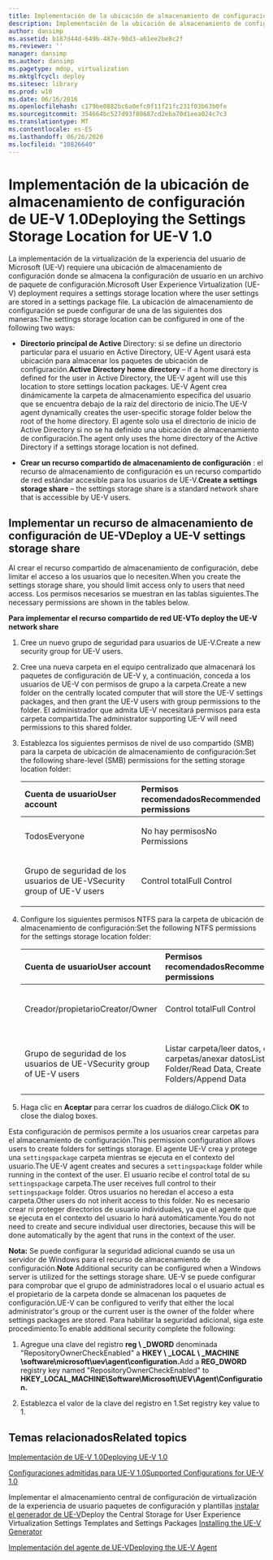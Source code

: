 ```yaml
---
title: Implementación de la ubicación de almacenamiento de configuración de UE-V 1.0
description: Implementación de la ubicación de almacenamiento de configuración de UE-V 1.0
author: dansimp
ms.assetid: b187d44d-649b-487e-98d3-a61ee2be8c2f
ms.reviewer: ''
manager: dansimp
ms.author: dansimp
ms.pagetype: mdop, virtualization
ms.mktglfcycl: deploy
ms.sitesec: library
ms.prod: w10
ms.date: 06/16/2016
ms.openlocfilehash: c179be0882bc6a0efc0f11f21fc231f03b63b0fe
ms.sourcegitcommit: 354664bc527d93f80687cd2eba70d1eea024c7c3
ms.translationtype: MT
ms.contentlocale: es-ES
ms.lasthandoff: 06/26/2020
ms.locfileid: "10826640"
---
```

# <span data-ttu-id="2a570-103">Implementación de la ubicación de almacenamiento de configuración de UE-V 1.0</span><span class="sxs-lookup"><span data-stu-id="2a570-103">Deploying the Settings Storage Location for UE-V 1.0</span></span>


<span data-ttu-id="2a570-104">La implementación de la virtualización de la experiencia del usuario de Microsoft (UE-V) requiere una ubicación de almacenamiento de configuración donde se almacena la configuración de usuario en un archivo de paquete de configuración.</span><span class="sxs-lookup"><span data-stu-id="2a570-104">Microsoft User Experience Virtualization (UE-V) deployment requires a settings storage location where the user settings are stored in a settings package file.</span></span> <span data-ttu-id="2a570-105">La ubicación de almacenamiento de configuración se puede configurar de una de las siguientes dos maneras:</span><span class="sxs-lookup"><span data-stu-id="2a570-105">The settings storage location can be configured in one of the following two ways:</span></span>

-   <span data-ttu-id="2a570-106">**Directorio principal de Active** Directory: si se define un directorio particular para el usuario en Active Directory, UE-V Agent usará esta ubicación para almacenar los paquetes de ubicación de configuración.</span><span class="sxs-lookup"><span data-stu-id="2a570-106">**Active Directory home directory** – if a home directory is defined for the user in Active Directory, the UE-V agent will use this location to store settings location packages.</span></span> <span data-ttu-id="2a570-107">UE-V Agent crea dinámicamente la carpeta de almacenamiento específica del usuario que se encuentra debajo de la raíz del directorio de inicio.</span><span class="sxs-lookup"><span data-stu-id="2a570-107">The UE-V agent dynamically creates the user-specific storage folder below the root of the home directory.</span></span> <span data-ttu-id="2a570-108">El agente solo usa el directorio de inicio de Active Directory si no se ha definido una ubicación de almacenamiento de configuración.</span><span class="sxs-lookup"><span data-stu-id="2a570-108">The agent only uses the home directory of the Active Directory if a settings storage location is not defined.</span></span>

-   <span data-ttu-id="2a570-109">**Crear un recurso compartido de almacenamiento de configuración** : el recurso de almacenamiento de configuración es un recurso compartido de red estándar accesible para los usuarios de UE-V.</span><span class="sxs-lookup"><span data-stu-id="2a570-109">**Create a settings storage share** – the settings storage share is a standard network share that is accessible by UE-V users.</span></span>

## <span data-ttu-id="2a570-110">Implementar un recurso de almacenamiento de configuración de UE-V</span><span class="sxs-lookup"><span data-stu-id="2a570-110">Deploy a UE-V settings storage share</span></span>


<span data-ttu-id="2a570-111">Al crear el recurso compartido de almacenamiento de configuración, debe limitar el acceso a los usuarios que lo necesiten.</span><span class="sxs-lookup"><span data-stu-id="2a570-111">When you create the settings storage share, you should limit access only to users that need access.</span></span> <span data-ttu-id="2a570-112">Los permisos necesarios se muestran en las tablas siguientes.</span><span class="sxs-lookup"><span data-stu-id="2a570-112">The necessary permissions are shown in the tables below.</span></span>

**<span data-ttu-id="2a570-113">Para implementar el recurso compartido de red UE-V</span><span class="sxs-lookup"><span data-stu-id="2a570-113">To deploy the UE-V network share</span></span>**

1.  <span data-ttu-id="2a570-114">Cree un nuevo grupo de seguridad para usuarios de UE-V.</span><span class="sxs-lookup"><span data-stu-id="2a570-114">Create a new security group for UE-V users.</span></span>

2.  <span data-ttu-id="2a570-115">Cree una nueva carpeta en el equipo centralizado que almacenará los paquetes de configuración de UE-V y, a continuación, conceda a los usuarios de UE-V con permisos de grupo a la carpeta.</span><span class="sxs-lookup"><span data-stu-id="2a570-115">Create a new folder on the centrally located computer that will store the UE-V settings packages, and then grant the UE-V users with group permissions to the folder.</span></span> <span data-ttu-id="2a570-116">El administrador que admita UE-V necesitará permisos para esta carpeta compartida.</span><span class="sxs-lookup"><span data-stu-id="2a570-116">The administrator supporting UE-V will need permissions to this shared folder.</span></span>

3.  <span data-ttu-id="2a570-117">Establezca los siguientes permisos de nivel de uso compartido (SMB) para la carpeta de ubicación de almacenamiento de configuración:</span><span class="sxs-lookup"><span data-stu-id="2a570-117">Set the following share-level (SMB) permissions for the setting storage location folder:</span></span>

    <table>
    <colgroup>
    <col width="50%" />
    <col width="50%" />
    </colgroup>
    <thead>
    <tr class="header">
    <th align="left"><strong><span data-ttu-id="2a570-118">Cuenta de usuario</span><span class="sxs-lookup"><span data-stu-id="2a570-118">User account</span></span></strong></th>
    <th align="left"><strong><span data-ttu-id="2a570-119">Permisos recomendados</span><span class="sxs-lookup"><span data-stu-id="2a570-119">Recommended permissions</span></span></strong></th>
    </tr>
    </thead>
    <tbody>
    <tr class="odd">
    <td align="left"><p><span data-ttu-id="2a570-120">Todos</span><span class="sxs-lookup"><span data-stu-id="2a570-120">Everyone</span></span></p></td>
    <td align="left"><p><span data-ttu-id="2a570-121">No hay permisos</span><span class="sxs-lookup"><span data-stu-id="2a570-121">No Permissions</span></span></p></td>
    </tr>
    <tr class="even">
    <td align="left"><p><span data-ttu-id="2a570-122">Grupo de seguridad de los usuarios de UE-V</span><span class="sxs-lookup"><span data-stu-id="2a570-122">Security group of UE-V users</span></span></p></td>
    <td align="left"><p><span data-ttu-id="2a570-123">Control total</span><span class="sxs-lookup"><span data-stu-id="2a570-123">Full Control</span></span></p></td>
    </tr>
    </tbody>
    </table>

     

4.  <span data-ttu-id="2a570-124">Configure los siguientes permisos NTFS para la carpeta de ubicación de almacenamiento de configuración:</span><span class="sxs-lookup"><span data-stu-id="2a570-124">Set the following NTFS permissions for the settings storage location folder:</span></span>

    <table>
    <colgroup>
    <col width="33%" />
    <col width="33%" />
    <col width="33%" />
    </colgroup>
    <thead>
    <tr class="header">
    <th align="left"><strong><span data-ttu-id="2a570-125">Cuenta de usuario</span><span class="sxs-lookup"><span data-stu-id="2a570-125">User account</span></span></strong></th>
    <th align="left"><strong><span data-ttu-id="2a570-126">Permisos recomendados</span><span class="sxs-lookup"><span data-stu-id="2a570-126">Recommended permissions</span></span></strong></th>
    <th align="left"><strong><span data-ttu-id="2a570-127">Carpeta</span><span class="sxs-lookup"><span data-stu-id="2a570-127">Folder</span></span></strong></th>
    </tr>
    </thead>
    <tbody>
    <tr class="odd">
    <td align="left"><p><span data-ttu-id="2a570-128">Creador/propietario</span><span class="sxs-lookup"><span data-stu-id="2a570-128">Creator/Owner</span></span></p></td>
    <td align="left"><p><span data-ttu-id="2a570-129">Control total</span><span class="sxs-lookup"><span data-stu-id="2a570-129">Full Control</span></span></p></td>
    <td align="left"><p><span data-ttu-id="2a570-130">Solo subcarpetas y archivos</span><span class="sxs-lookup"><span data-stu-id="2a570-130">Subfolders and Files Only</span></span></p></td>
    </tr>
    <tr class="even">
    <td align="left"><p><span data-ttu-id="2a570-131">Grupo de seguridad de los usuarios de UE-V</span><span class="sxs-lookup"><span data-stu-id="2a570-131">Security group of UE-V users</span></span></p></td>
    <td align="left"><p><span data-ttu-id="2a570-132">Listar carpeta/leer datos, crear carpetas/anexar datos</span><span class="sxs-lookup"><span data-stu-id="2a570-132">List Folder/Read Data, Create Folders/Append Data</span></span></p></td>
    <td align="left"><p><span data-ttu-id="2a570-133">Solo esta carpeta</span><span class="sxs-lookup"><span data-stu-id="2a570-133">This Folder Only</span></span></p></td>
    </tr>
    </tbody>
    </table>

     

5.  <span data-ttu-id="2a570-134">Haga clic en **Aceptar** para cerrar los cuadros de diálogo.</span><span class="sxs-lookup"><span data-stu-id="2a570-134">Click **OK** to close the dialog boxes.</span></span>

<span data-ttu-id="2a570-135">Esta configuración de permisos permite a los usuarios crear carpetas para el almacenamiento de configuración.</span><span class="sxs-lookup"><span data-stu-id="2a570-135">This permission configuration allows users to create folders for settings storage.</span></span> <span data-ttu-id="2a570-136">El agente UE-V crea y protege una `settingspackage` carpeta mientras se ejecuta en el contexto del usuario.</span><span class="sxs-lookup"><span data-stu-id="2a570-136">The UE-V agent creates and secures a `settingspackage` folder while running in the context of the user.</span></span> <span data-ttu-id="2a570-137">El usuario recibe el control total de su `settingspackage` carpeta.</span><span class="sxs-lookup"><span data-stu-id="2a570-137">The user receives full control to their `settingspackage` folder.</span></span> <span data-ttu-id="2a570-138">Otros usuarios no heredan el acceso a esta carpeta.</span><span class="sxs-lookup"><span data-stu-id="2a570-138">Other users do not inherit access to this folder.</span></span> <span data-ttu-id="2a570-139">No es necesario crear ni proteger directorios de usuario individuales, ya que el agente que se ejecuta en el contexto del usuario lo hará automáticamente.</span><span class="sxs-lookup"><span data-stu-id="2a570-139">You do not need to create and secure individual user directories, because this will be done automatically by the agent that runs in the context of the user.</span></span>

<span data-ttu-id="2a570-140">**Nota:**  Se puede configurar la seguridad adicional cuando se usa un servidor de Windows para el recurso de almacenamiento de configuración.</span><span class="sxs-lookup"><span data-stu-id="2a570-140">**Note** Additional security can be configured when a Windows server is utilized for the settings storage share.</span></span> <span data-ttu-id="2a570-141">UE-V se puede configurar para comprobar que el grupo de administradores local o el usuario actual es el propietario de la carpeta donde se almacenan los paquetes de configuración.</span><span class="sxs-lookup"><span data-stu-id="2a570-141">UE-V can be configured to verify that either the local administrator's group or the current user is the owner of the folder where settings packages are stored.</span></span> <span data-ttu-id="2a570-142">Para habilitar la seguridad adicional, siga este procedimiento:</span><span class="sxs-lookup"><span data-stu-id="2a570-142">To enable additional security complete the following:</span></span>

1.  <span data-ttu-id="2a570-143">Agregue una clave del registro **reg \ _DWORD** denominada "RepositoryOwnerCheckEnabled" a **HKEY \ _LOCAL \ _MACHINE \\software\\microsoft\\uev\\agent\\configuration.**</span><span class="sxs-lookup"><span data-stu-id="2a570-143">Add a **REG\_DWORD** registry key named "RepositoryOwnerCheckEnabled" to **HKEY\_LOCAL\_MACHINE\\Software\\Microsoft\\UEV\\Agent\\Configuration.**</span></span>

2.  <span data-ttu-id="2a570-144">Establezca el valor de la clave del registro en 1.</span><span class="sxs-lookup"><span data-stu-id="2a570-144">Set registry key value to 1.</span></span>

 

## <span data-ttu-id="2a570-145">Temas relacionados</span><span class="sxs-lookup"><span data-stu-id="2a570-145">Related topics</span></span>


[<span data-ttu-id="2a570-146">Implementación de UE-V 1.0</span><span class="sxs-lookup"><span data-stu-id="2a570-146">Deploying UE-V 1.0</span></span>](deploying-ue-v-10.md)

[<span data-ttu-id="2a570-147">Configuraciones admitidas para UE-V 1.0</span><span class="sxs-lookup"><span data-stu-id="2a570-147">Supported Configurations for UE-V 1.0</span></span>](supported-configurations-for-ue-v-10.md)

<span data-ttu-id="2a570-148">Implementar el almacenamiento central de configuración de virtualización de la experiencia de usuario paquetes de configuración y plantillas [instalar el generador de UE-V](installing-the-ue-v-generator.md)</span><span class="sxs-lookup"><span data-stu-id="2a570-148">Deploy the Central Storage for User Experience Virtualization Settings Templates and Settings Packages [Installing the UE-V Generator](installing-the-ue-v-generator.md)</span></span>

[<span data-ttu-id="2a570-149">Implementación del agente de UE-V</span><span class="sxs-lookup"><span data-stu-id="2a570-149">Deploying the UE-V Agent</span></span>](deploying-the-ue-v-agent.md)

 

 





